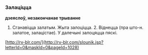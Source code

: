 ### Залаціцца
**дзеяслоў, незакончанае трыванне**

1. Сганавіцца залатым. Жыта залоціцца. 2. Віднецца (пра што-н. залатое, залацістае). У далечыні залоцяцца пяскі.

<a rel="author">[http://rv-blr.com/](http://rv-blr.com/slounik.jsp?letterId=0&maskId=0&pageId=1028)</a>
